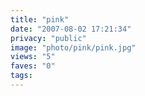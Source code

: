 ```yaml
---
title: "pink"
date: "2007-08-02 17:21:34"
privacy: "public"
image: "photo/pink/pink.jpg"
views: "5"
faves: "0"
tags:
---
```

<a href="http://www.phillprice.com/2007/06/13/photo-thursday-6" rel="nofollow"></a>
